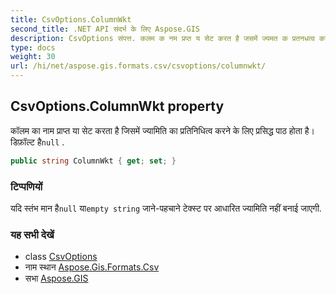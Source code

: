 ```yaml
---
title: CsvOptions.ColumnWkt
second_title: .NET API संदर्भ के लिए Aspose.GIS
description: CsvOptions संपत्त. कलम क नम प्रप्त य सेट करत है जसमें ज्यमत क प्रतनधत्व करने के लए प्रसद्ध पठ हत है डफ़ल्ट हैnull .
type: docs
weight: 30
url: /hi/net/aspose.gis.formats.csv/csvoptions/columnwkt/
---
```

## CsvOptions.ColumnWkt property

कॉलम का नाम प्राप्त या सेट करता है जिसमें ज्यामिति का प्रतिनिधित्व करने के लिए प्रसिद्ध पाठ होता है। डिफ़ॉल्ट है`null` .

```csharp
public string ColumnWkt { get; set; }
```

### टिप्पणियों

यदि स्तंभ मान है`null` या`empty string` जाने-पहचाने टेक्स्ट पर आधारित ज्यामिति नहीं बनाई जाएगी.

### यह सभी देखें

* class [CsvOptions](../)
* नाम स्थान [Aspose.Gis.Formats.Csv](../../csvoptions/)
* सभा [Aspose.GIS](../../../)


